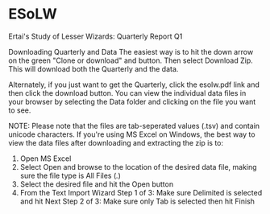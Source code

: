 # ESoLW
Ertai's Study of Lesser Wizards: Quarterly Report Q1

Downloading Quarterly and Data
The easiest way is to hit the down arrow on the green "Clone or download" and button. Then select Download Zip. This will download both the Quarterly and the data.

Alternately, if you just want to get the Quarterly, click the esolw.pdf link and then click the download button. You can view the individual data files in your browser by selecting the Data folder and clicking on the file you want to see.

NOTE: Please note that the files are tab-seperated values (.tsv) and contain  unicode characters. If you're using MS Excel on Windows, the best way to view the data files after downloading and extracting the zip is to:
1. Open MS Excel
2. Select Open and browse to the location of the desired data file, making sure the file type is All Files (*.*)
3. Select the desired file and hit the Open button
4. From the Text Import Wizard
  Step 1 of 3: Make sure Delimited is selected and hit Next
  Step 2 of 3: Make sure only Tab is selected then hit Finish
